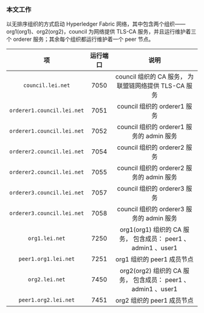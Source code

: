 ### 本文工作
以无排序组织的方式启动 Hyperledger Fabric 网络，其中包含两个组织—— org1(org1)、org2(org2)，council 为网络提供 TLS-CA 服务，并且运行维护着三个 orderer 服务；其余每个组织都运行维护着一个 peer 节点。    

|               项                | 运行端口 |                           说明                           |
| :-----------------------------: | :------: | :------------------------------------------------------: |
|     `council.lei.net`      |   7050   |  council 组织的 CA 服务， 为联盟链网络提供 TLS-CA 服务   |
| `orderer1.council.lei.net` |   7051   |               council 组织的 orderer1 服务               |
| `orderer1.council.lei.net` |   7052   |        council 组织的 orderer1 服务的 admin 服务         |
| `orderer2.council.lei.net` |   7054   |               council 组织的 orderer2 服务               |
| `orderer2.council.lei.net` |   7055   |        council 组织的 orderer2 服务的 admin 服务         |
| `orderer3.council.lei.net` |   7057   |               council 组织的 orderer3 服务               |
| `orderer3.council.lei.net` |   7058   |        council 组织的 orderer3 服务的 admin 服务         |
|       `org1.lei.net`       |   7250   | org1(org1) 组织的 CA 服务， 包含成员： peer1 、 admin1 、user1 |
|    `peer1.org1.lei.net`    |   7251   |                org1 组织的 peer1 成员节点                |
|       `org2.lei.net`       |   7450   | org2(org2) 组织的 CA 服务， 包含成员： peer1 、 admin1 、user1 |
|    `peer1.org2.lei.net`    |   7451   |                org2 组织的 peer1 成员节点                |
